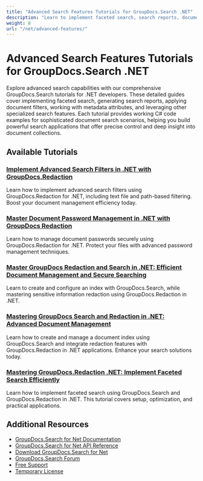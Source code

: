 ```yaml
---
title: "Advanced Search Features Tutorials for GroupDocs.Search .NET"
description: "Learn to implement faceted search, search reports, document filtering, and other advanced search features with these GroupDocs.Search .NET tutorials."
weight: 8
url: "/net/advanced-features/"
---
```


# Advanced Search Features Tutorials for GroupDocs.Search .NET

Explore advanced search capabilities with our comprehensive GroupDocs.Search tutorials for .NET developers. These detailed guides cover implementing faceted search, generating search reports, applying document filters, working with metadata attributes, and leveraging other specialized search features. Each tutorial provides working C# code examples for sophisticated document search scenarios, helping you build powerful search applications that offer precise control and deep insight into document collections.

## Available Tutorials

### [Implement Advanced Search Filters in .NET with GroupDocs.Redaction](./advanced-search-filters-groupdocs-redaction-net/)
Learn how to implement advanced search filters using GroupDocs.Redaction for .NET, including text file and path-based filtering. Boost your document management efficiency today.

### [Master Document Password Management in .NET with GroupDocs Redaction](./master-document-password-management-net-groupdocs/)
Learn how to manage document passwords securely using GroupDocs.Redaction for .NET. Protect your files with advanced password management techniques.

### [Master GroupDocs Redaction and Search in .NET&#58; Efficient Document Management and Secure Searching](./mastering-groupdocs-redaction-search-dotnet/)
Learn to create and configure an index with GroupDocs.Search, while mastering sensitive information redaction using GroupDocs.Redaction in .NET.

### [Mastering GroupDocs Search and Redaction in .NET&#58; Advanced Document Management](./groupdocs-search-redaction-net-tutorial/)
Learn how to create and manage a document index using GroupDocs.Search and integrate redaction features with GroupDocs.Redaction in .NET applications. Enhance your search solutions today.

### [Mastering GroupDocs.Redaction .NET&#58; Implement Faceted Search Efficiently](./groupdocs-redaction-net-faceted-search-implementation/)
Learn how to implement faceted search using GroupDocs.Search and GroupDocs.Redaction in .NET. This tutorial covers setup, optimization, and practical applications.

## Additional Resources

- [GroupDocs.Search for Net Documentation](https://docs.groupdocs.com/search/net/)
- [GroupDocs.Search for Net API Reference](https://reference.groupdocs.com/search/net/)
- [Download GroupDocs.Search for Net](https://releases.groupdocs.com/search/net/)
- [GroupDocs.Search Forum](https://forum.groupdocs.com/c/search)
- [Free Support](https://forum.groupdocs.com/)
- [Temporary License](https://purchase.groupdocs.com/temporary-license/)
